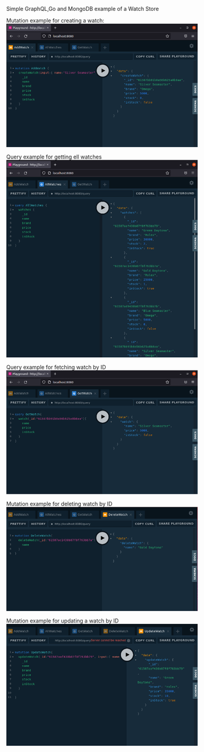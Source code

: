 Simple GraphQL,Go and MongoDB example of a Watch Store

Mutation example for creating a watch:
![Adding Watches](images/AddWatch.png)

Query example for getting ell watches
![Getting All Watches](images/AllWatches.png)

Query example for fetching watch by ID
![Get Watch By ID](images/GetWatch.png)

Mutation example for deleting watch by ID
![Deleting Watch By ID](images/DeleteWatch.png)

Mutation example for updating a watch by ID
![Deleting Watch By ID](images/UpdateByID.png)